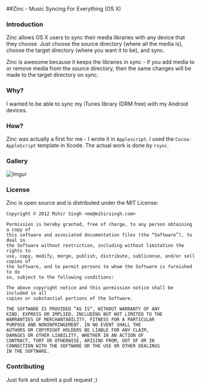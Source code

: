 ##Zinc - Music Syncing For Everything (OS X)

### Introduction
Zinc allows OS X users to sync their media libraries with any device that they choose. Just choose the source directory (where all the media is), choose the target directory (where you want it to be), and sync.

Zinc is awesome because it keeps the libraries in sync - if you add media to or remove media from the source directory, then the same changes will be made to the target directory on sync.

### Why?
I wanted to be able to sync my iTunes library (DRM free) with my Android devices.

### How? 
Zinc was actually a first for me - I wrote it in `Applescript`. I used the `Cocoa-AppleScript` template in Xcode. The actual work is done by `rsync`.

### Gallery
![Imgur](http://i.imgur.com/rDRri.png)

### License
Zinc is open source and is distributed under the MIT License:

	Copyright © 2012 Mihir Singh <me@mihirsingh.com>

	Permission is hereby granted, free of charge, to any person obtaining a copy of 
	this software and associated documentation files (the “Software”), to deal in 
	the Software without restriction, including without limitation the rights to 
	use, copy, modify, merge, publish, distribute, sublicense, and/or sell copies of 
	the Software, and to permit persons to whom the Software is furnished to do 
	so, subject to the following conditions:

	The above copyright notice and this permission notice shall be included in all 
	copies or substantial portions of the Software.

	THE SOFTWARE IS PROVIDED “AS IS”, WITHOUT WARRANTY OF ANY 
	KIND, EXPRESS OR IMPLIED, INCLUDING BUT NOT LIMITED TO THE 
	WARRANTIES OF MERCHANTABILITY, FITNESS FOR A PARTICULAR 
	PURPOSE AND NONINFRINGEMENT. IN NO EVENT SHALL THE 
	AUTHORS OR COPYRIGHT HOLDERS BE LIABLE FOR ANY CLAIM, 
	DAMAGES OR OTHER LIABILITY, WHETHER IN AN ACTION OF 
	CONTRACT, TORT OR OTHERWISE, ARISING FROM, OUT OF OR IN 
	CONNECTION WITH THE SOFTWARE OR THE USE OR OTHER DEALINGS 
	IN THE SOFTWARE.
	
### Contributing
Just fork and submit a pull request ;)
